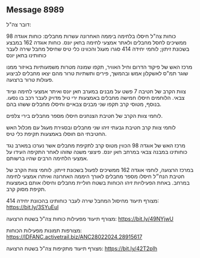 ## Message 8989

דובר צה"ל:

כוחות צה"ל חיסלו בלחימה ביממה האחרונה עשרות מחבלים: כוחות אוגדה 98 ממשיכים לחסל מחבלים ולאתר אמצעי לחימה בחאן יונס. כוחות אוגדה 162 במבצע בשכונת זיתון; לוחמי יחידה 414 סגרו מעגל והכווינו כלי טיס שחיסל מחבל שירה לעבר כוחותינו בחאן יונס

מרכז האש של פיקוד הדרום וחיל האוויר, תקפו שמונה מטרות משמעותיות באיזור ממנו שוגר תמ"ס לאשקלון אמש ובהמשך, פירים ותשתיות טרור מהם יצאו מחבלים לביצוע פעולות טרור ברצועה.

צוות הקרב של חטיבה 7 פשט על מבנים במערב חאן יונס ואיתר אמצעי לחימה וציוד צבאי. 
הלוחמים חיסלו חמישה מחבלים באמצעות ירי טיל מדויק לעבר רכב בו נסעו. בנוסף, מטוסי קרב תקפו שני מבנים צבאיים וחיסלו מחבלים ששהו בהם.

לוחמי צוות הקרב של חטיבת הצנחנים חיסלו מספר מחבלים בירי צלפים. 

לוחמי צוות קרב חטיבת גבעתי זיהו שני מחבלים ובסגירת מעגל עם מכלול האש החטיבתי הם חוסלו באמצעות תקיפת כלי טיס. 

מרכז האש של אוגדה 98 הכווין מטוס קרב לתקיפת מחבלים אשר נערכו במארב נגד כוחותינו במבנה צבאי במרחב חאן יונס. פיצוצי משנה שזוהו לאחר התקיפה העידו על אמצעי הלחימה הרבים שהיו ברשותם.

במרכז הרצועה, לוחמי אוגדה 162 ממשיכים לפעול בשכונת זייתון. לוחמי צוות הקרב של חטיבת הנח״ל חיסלו מספר מחבלים לאורך היממה האחרונה ואיתרו אמצעי לחימה במרחב. באחת הפעילויות זיהו הכוחות בשטח חוליית מחבלים וחיסלו אותם באמצעות תקיפת מסוק קרב. 

מצורף תיעוד מחיסול המחבל שירה לעבר כוחותינו בהכוונת יחידה 414: https://bit.ly/3SYuEul

מצורף תיעוד מפעילות כוחות צה"ל בשטח הרצועה: https://bit.ly/49NYjwU

מצורפות תמונות מפעילות הכוחות: https://IDFANC.activetrail.biz/ANC28022024.28915617

מצורף תיעוד מתקיפות צה"ל בשטח הרצועה: https://bit.ly/42T2plh

